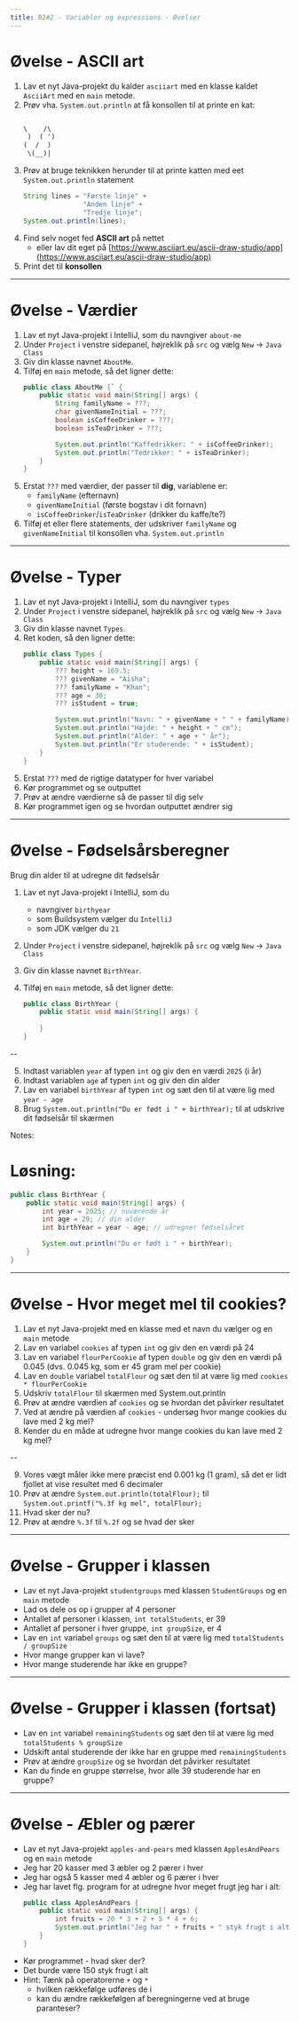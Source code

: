 ```yaml
---
title: 02#2 - Variabler og expressions - Øvelser
---
```


# Øvelse - ASCII art

1. Lav et nyt Java-projekt du kalder `asciiart` med en klasse kaldet `AsciiArt` med en `main` metode.
2. Prøv vha. `System.out.println` at få konsollen til at printe en kat:
    ```txt
    
    \    /\
     )  ( ')
    (  /  )
     \(__)|
    ```
3. Prøv at bruge teknikken herunder til at printe katten med eet `System.out.println` statement
    ```java
    String lines = "Første linje" +
                   "Anden linje" +
                   "Tredje linje";
    System.out.println(lines);
4. Find selv noget fed **ASCII art** på nettet
    - eller lav dit eget på [https://www.asciiart.eu/ascii-draw-studio/app](https://www.asciiart.eu/ascii-draw-studio/app)
5. Print det til **konsollen**

---

# Øvelse - Værdier

1. Lav et nyt Java-projekt i IntelliJ, som du navngiver `about-me`
2. Under `Project` i venstre sidepanel, højreklik på `src` og vælg `New` -> `Java Class`
3. Giv din klasse navnet `AboutMe`.
4. Tilføj en `main` metode, så det ligner dette:
    ```java
    public class AboutMe {` {
        public static void main(String[] args) {
            String familyName = ???;
            char givenNameInitial = ???;
            boolean isCoffeeDrinker = ???;
            boolean isTeaDrinker = ???;

            System.out.println("Kaffedrikker: " + isCoffeeDrinker);
            System.out.println("Tedrikker: " + isTeaDrinker);
        }
    }
    ```
5. Erstat `???` med værdier, der passer til **dig**, variablene er:
    - `familyName` (efternavn)
    - `givenNameInitial` (første bogstav i dit fornavn)
    - `isCoffeeDrinker`/`isTeaDrinker` (drikker du kaffe/te?)
6. Tilføj et eller flere statements, der udskriver `familyName` og `givenNameInitial` til konsollen vha. `System.out.println`

---

# Øvelse - Typer

1. Lav et nyt Java-projekt i IntelliJ, som du navngiver `types`
2. Under `Project` i venstre sidepanel, højreklik på `src` og vælg `New` -> `Java Class`
3. Giv din klasse navnet `Types`.
4. Ret koden, så den ligner dette:
    ```java
    public class Types {
        public static void main(String[] args) {
            ??? height = 169.5;
            ??? givenName = "Aisha";
            ??? familyName = "Khan";
            ??? age = 30;
            ??? isStudent = true;

            System.out.println("Navn: " + givenName + " " + familyName);
            System.out.println("Højde: " + height + " cm");
            System.out.println("Alder: " + age + " år");
            System.out.println("Er studerende: " + isStudent);
        }
    }
    ```
5. Erstat `???` med de rigtige datatyper for hver variabel
6. Kør programmet og se outputtet
7. Prøv at ændre værdierne så de passer til dig selv
8. Kør programmet igen og se hvordan outputtet ændrer sig

---

# Øvelse - Fødselsårsberegner

Brug din alder til at udregne dit fødselsår

1. Lav et nyt Java-projekt i IntelliJ, som du 
    -   navngiver `birthyear`
    -   som Buildsystem vælger du `IntelliJ`
    -   som JDK vælger du `21`

2. Under `Project` i venstre sidepanel, højreklik på `src` og vælg `New` -> `Java Class`
3. Giv din klasse navnet `BirthYear`.
4. Tilføj en `main` metode, så det ligner dette:
    ```java
    public class BirthYear {
        public static void main(String[] args) {
            
        }
    }
    ```
--

5. Indtast variablen `year` af typen `int` og giv den en værdi `2025` (i år)
6. Indtast variablen `age` af typen `int` og giv den din alder
7. Lav en variabel `birthYear` af typen `int` og sæt den til at være lig med `year - age`
8. Brug `System.out.println("Du er født i " + birthYear);` til at udskrive dit fødselsår til skærmen

Notes:
# Løsning:
```java
public class BirthYear {
    public static void main(String[] args) {
        int year = 2025; // nuværende år
        int age = 20; // din alder
        int birthYear = year - age; // udregner fødselsåret

        System.out.println("Du er født i " + birthYear);
    }
}
```

---

# Øvelse - Hvor meget mel til cookies?

1. Lav et nyt Java-projekt med en klasse med et navn du vælger og en `main` metode
2. Lav en variabel `cookies` af typen `int` og giv den en værdi på 24
3. Lav en variabel `flourPerCookie` af typen `double` og giv den en værdi på 0.045 (dvs. 0.045 kg, som er 45 gram mel per cookie)
4. Lav en `double` variabel `totalFlour` og sæt den til at være lig med `cookies * flourPerCookie`
5. Udskriv `totalFlour` til skærmen med System.out.println
6. Prøv at ændre værdien af `cookies` og se hvordan det påvirker resultatet
7. Ved at ændre på værdien af `cookies` - undersøg hvor mange cookies du lave med 2 kg mel?
8. Kender du en måde at udregne hvor mange cookies du kan lave med 2 kg mel?

--

9. Vores vægt måler ikke mere præcist end 0.001 kg (1 gram), så det er lidt fjollet at vise resultet med 6 decimaler
10. Prøv at ændre `System.out.println(totalFlour);` til `System.out.printf("%.3f kg mel", totalFlour);`
11. Hvad sker der nu?
12. Prøv at ændre `%.3f` til `%.2f` og se hvad der sker

---

# Øvelse - Grupper i klassen
- Lav et nyt Java-projekt `studentgroups` med klassen `StudentGroups` og en `main` metode
- Lad os dele os op i grupper af 4 personer
- Antallet af personer i klassen, `int totalStudents`, er 39
- Antallet af personer i hver gruppe, `int groupSize`, er 4
- Lav en `int` variabel `groups` og sæt den til at være lig med `totalStudents / groupSize`
- Hvor mange grupper kan vi lave?
- Hvor mange studerende har ikke en gruppe?

---

# Øvelse - Grupper i klassen (fortsat)
- Lav en `int` variabel `remainingStudents` og sæt den til at være lig med `totalStudents % groupSize`
- Udskift antal studerende der ikke har en gruppe med `remainingStudents`
- Prøv at ændre `groupSize` og se hvordan det påvirker resultatet
- Kan du finde en gruppe størrelse, hvor alle 39 studerende har en gruppe?

---

# Øvelse - Æbler og pærer
- Lav et nyt Java-projekt `apples-and-pears` med klassen `ApplesAndPears` og en `main` metode
- Jeg har 20 kasser med 3 æbler og 2 pærer i hver
- Jeg har også 5 kasser med 4 æbler og 6 pærer i hver
- Jeg har lavet flg. program for at udregne hvor meget frugt jeg har i alt:
    ```java
    public class ApplesAndPears {
        public static void main(String[] args) {
            int fruits = 20 * 3 + 2 + 5 * 4 + 6;
            System.out.println("Jeg har " + fruits + " styk frugt i alt.");
        }
    }
    ```
- Kør programmet - hvad sker der?
- Det burde være 150 styk frugt i alt
- Hint: Tænk på operatorerne `+` og `*` 
    - hvilken rækkefølge udføres de i 
    - kan du ændre rækkefølgen af beregningerne ved at bruge paranteser?

